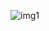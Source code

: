 ![img1](https://github.com/lkyeo/SoccerFans-Website-TST/blob/master/TIM%E6%88%AA%E5%9B%BE20200311183542.png)
